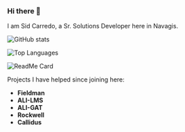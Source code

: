 ### Hi there 👋
I am Sid Carredo, a Sr. Solutions Developer here in Navagis.

![GitHub stats](https://github-readme-stats.vercel.app/api?username=navagis-sid&show_icons=true&count_private=true) 

![Top Languages](https://github-readme-stats.vercel.app/api/top-langs/?username=navagis-sid)

![ReadMe Card](https://github-readme-stats.vercel.app/api/pin/?username=navagis-sid&repo=Navagis-LLC/projectjewel)

Projects I have helped since joining here:
- **Fieldman**
- **ALI-LMS**
- **ALI-GAT**
- **Rockwell**
- **Callidus**
